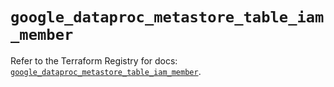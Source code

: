 # `google_dataproc_metastore_table_iam_member`

Refer to the Terraform Registry for docs: [`google_dataproc_metastore_table_iam_member`](https://registry.terraform.io/providers/hashicorp/google-beta/6.49.2/docs/resources/google_dataproc_metastore_table_iam_member).
